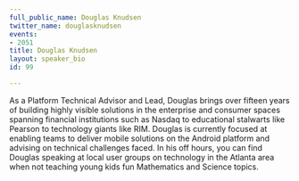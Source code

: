 ```yaml
---
full_public_name: Douglas Knudsen
twitter_name: douglasknudsen
events:
- 2051
title: Douglas Knudsen
layout: speaker_bio
id: 99

---
```

As a Platform Technical Advisor and Lead, Douglas brings over fifteen years of building highly visible solutions in the enterprise and consumer spaces spanning financial institutions such as Nasdaq to educational stalwarts like Pearson to technology giants like RIM. Douglas is currently focused at enabling teams to deliver mobile solutions on the Android platform and advising on technical challenges faced.  In his off hours, you can find Douglas speaking at local user groups on technology in the Atlanta area when not teaching young kids fun Mathematics and Science topics.
